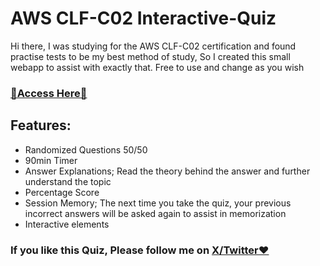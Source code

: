 # AWS CLF-C02 Interactive-Quiz
Hi there, I was studying for the AWS CLF-C02 certification and found practise tests to be my best method of study, So I created this small webapp to assist with exactly that. Free to use and change as you wish 
### **[📑Access Here📑](https://aristidesai.github.io/AWS-CLF-C02-Interactive-Quiz/)**

## Features:
- Randomized Questions 50/50
- 90min Timer
- Answer Explanations; Read the theory behind the answer and further understand the topic
- Percentage Score
- Session Memory; The next time you take the quiz, your previous incorrect answers will be asked again to assist in memorization
- Interactive elements

### If you like this Quiz, Please follow me on [X/Twitter❤️](https://x.com/aristidesai)
